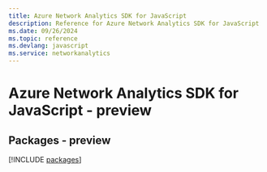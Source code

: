 ```yaml
---
title: Azure Network Analytics SDK for JavaScript
description: Reference for Azure Network Analytics SDK for JavaScript
ms.date: 09/26/2024
ms.topic: reference
ms.devlang: javascript
ms.service: networkanalytics
---
```

# Azure Network Analytics SDK for JavaScript - preview
## Packages - preview
[!INCLUDE [packages](network-analytics-index.md)]